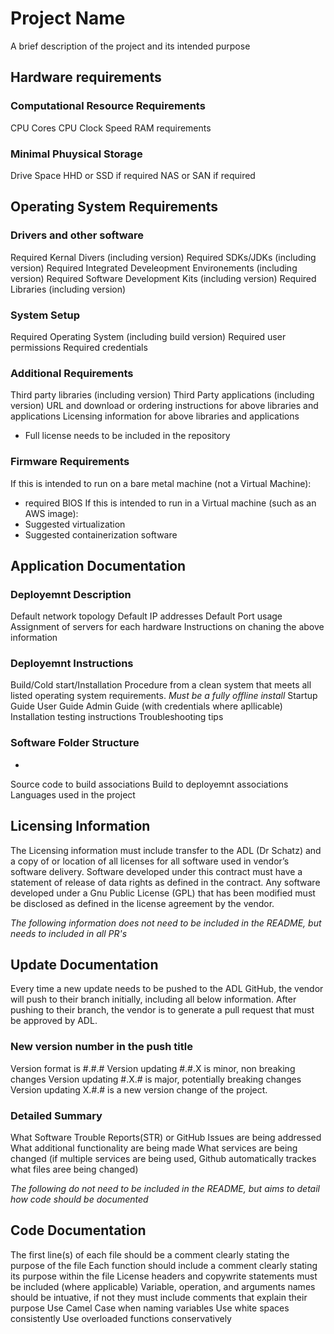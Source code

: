 # Project Name
A brief description of the project and its intended purpose

## Hardware requirements
### Computational Resource Requirements
CPU Cores
CPU Clock Speed
RAM requirements
### Minimal Phuysical Storage
Drive Space
HHD or SSD if required
NAS or SAN if required

## Operating System Requirements
### Drivers and other software
Required Kernal Divers (including version)
Required SDKs/JDKs (including version)
Required Integrated Develeopment Environements (including version)
Required Software Development Kits (including version)
Required Libraries (including version)
### System Setup
Required Operating System (including build version)
Required user permissions
Required credentials
### Additional Requirements
Third party libraries (including version)
Third Party applications (including version)
URL and download or ordering instructions for above libraries and applications
Licensing information for above libraries and applications
 - Full license needs to be included in the repository
### Firmware Requirements
If this is intended to run on a bare metal machine (not a Virtual Machine):
 - required BIOS
If this is intended to run in a Virtual machine (such as an AWS image):
 - Suggested virtualization
 - Suggested containerization software

## Application Documentation
### Deployemnt Description
Default network topology
Default IP addresses
Default Port usage
Assignment of servers for each hardware
Instructions on chaning the above information
### Deployemnt Instructions
Build/Cold start/Installation Procedure from a clean system that meets all listed operating system requirements.
*Must be a fully offline install*
Startup Guide
User Guide
Admin Guide (with credentials where apllicable)
Installation testing instructions
Troubleshooting tips
### Software Folder Structure
-
Source code to build associations
Build to deployemnt associations
Languages used in the project

## Licensing Information
The Licensing information must include transfer to the ADL (Dr Schatz) and a copy of or location of all licenses for all software used in vendor’s software delivery.
Software developed under this contract must have a statement of release of data rights as defined in the contract.
Any software developed under a Gnu Public License (GPL) that has been modified must be disclosed as defined in the license agreement by the vendor.

*The following information does not need to be included in the README, but needs to included in all PR's*
## Update Documentation
Every time a new update needs to be pushed to the ADL GitHub, the vendor will push to their branch initially, including all below information.
After pushing to their branch, the vendor is to generate a pull request that must be approved by ADL. 
### New version number in the push title
Version format is #.#.#
Version updating #.#.X is minor, non breaking changes
Version updating #.X.# is major, potentially breaking changes
Version updating X.#.# is a new version change of the project.
### Detailed Summary
What Software Trouble Reports(STR) or GitHub Issues are being addressed
What additional functionality are being made
What services are being changed (if multiple services are being used, Github automatically trackes what files aree being changed)

*The following do not need to be included in the README, but aims to detail how code should be documented*
## Code Documentation
The first line(s) of each file should be a comment clearly stating the purpose of the file
Each function should include a comment clearly stating its purpose within the file
License headers and copywrite statements must be included (where applicable)
Variable, operation, and arguments names should be intuative, if not they must include comments that explain their purpose
Use Camel Case when naming variables
Use white spaces consistently
Use overloaded functions conservatively

